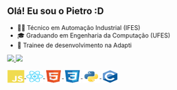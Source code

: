 ## Olá! Eu sou o Pietro :D

- 👨‍💻 Técnico em Automação Industrial (IFES)
- 🎓 Graduando em Engenharia da Computação (UFES)
- 💒 Trainee de desenvolvimento na Adapti

 <div>
  <a href="https://github.com/P3terD">
  <img height="150em" src="https://github-readme-stats.vercel.app/api?username=P3terD&show_icons=true&theme=dracula&include_all_commits=true&count_private=true"/>
  <img height="150em" src="https://github-readme-stats.vercel.app/api/top-langs/?username=P3terD&layout=compact&langs_count=7&theme=dracula"/>
</div>
  
  <div style="display: inline_block"><br>
  <img align="center" alt="Pietro-Js" height="30" width="40" src="https://raw.githubusercontent.com/devicons/devicon/master/icons/javascript/javascript-plain.svg">
  <img align="center" alt="Pietro-React" height="30" width="40" src="https://raw.githubusercontent.com/devicons/devicon/master/icons/react/react-original.svg">
  <img align="center" alt="Pietro-HTML" height="30" width="40" src="https://raw.githubusercontent.com/devicons/devicon/master/icons/html5/html5-original.svg">
  <img align="center" alt="Pietro-CSS" height="30" width="40" src="https://raw.githubusercontent.com/devicons/devicon/master/icons/css3/css3-original.svg">
  <img align="center" alt="Pietro-Python" height="30" width="40" src="https://raw.githubusercontent.com/devicons/devicon/master/icons/python/python-original.svg">
  <img align="center" alt="Pietro-Python" height="30" width="40" src="https://raw.githubusercontent.com/devicons/devicon/master/icons/c/c-original.svg">
</div>
